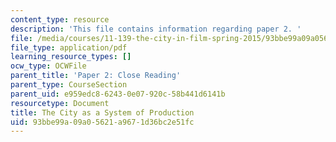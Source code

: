 ```yaml
---
content_type: resource
description: 'This file contains information regarding paper 2. '
file: /media/courses/11-139-the-city-in-film-spring-2015/93bbe99a09a05621a9671d36bc2e51fc_MIT11_139S15_Paper_2.pdf
file_type: application/pdf
learning_resource_types: []
ocw_type: OCWFile
parent_title: 'Paper 2: Close Reading'
parent_type: CourseSection
parent_uid: e959edc8-6243-0e07-920c-58b441d6141b
resourcetype: Document
title: The City as a System of Production
uid: 93bbe99a-09a0-5621-a967-1d36bc2e51fc
---
```

